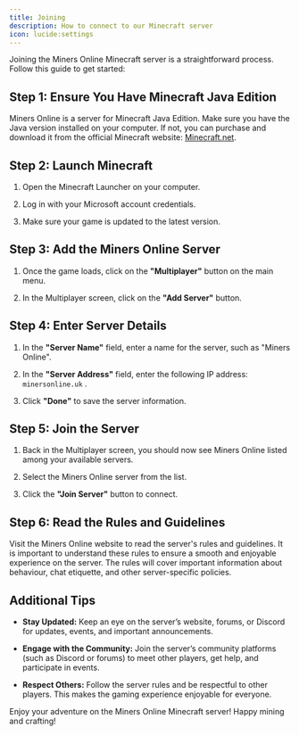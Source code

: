 ```yaml
---
title: Joining
description: How to connect to our Minecraft server
icon: lucide:settings
---
```


Joining the Miners Online Minecraft server is a straightforward process. Follow this guide to get started:

## Step 1: Ensure You Have Minecraft Java Edition

Miners Online is a server for Minecraft Java Edition. Make sure you have the Java version installed on your computer. If not, you can purchase and download it from the official Minecraft website: [Minecraft.net](https://www.minecraft.net/).

## Step 2: Launch Minecraft

1. Open the Minecraft Launcher on your computer.

2. Log in with your Microsoft account credentials.

3. Make sure your game is updated to the latest version.

## Step 3: Add the Miners Online Server

1. Once the game loads, click on the **"Multiplayer"** button on the main menu.

2. In the Multiplayer screen, click on the **"Add Server"** button.

## Step 4: Enter Server Details

1. In the **"Server Name"** field, enter a name for the server, such as "Miners Online".

2. In the **"Server Address"** field, enter the following IP address: `minersonline.uk` .

3. Click **"Done"** to save the server information.

## Step 5: Join the Server

1. Back in the Multiplayer screen, you should now see Miners Online listed among your available servers.

2. Select the Miners Online server from the list.

3. Click the **"Join Server"** button to connect.

## Step 6: Read the Rules and Guidelines

Visit the Miners Online website to read the server's rules and guidelines. It is important to understand these rules to ensure a smooth and enjoyable experience on the server. The rules will cover important information about behaviour, chat etiquette, and other server-specific policies.

## Additional Tips

- **Stay Updated:** Keep an eye on the server’s website, forums, or Discord for updates, events, and important announcements.

- **Engage with the Community:** Join the server’s community platforms (such as Discord or forums) to meet other players, get help, and participate in events.

- **Respect Others:** Follow the server rules and be respectful to other players. This makes the gaming experience enjoyable for everyone.

Enjoy your adventure on the Miners Online Minecraft server! Happy mining and crafting!
